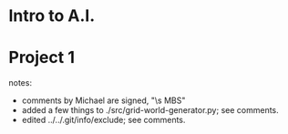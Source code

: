 # Intro to A.I.
# Project 1

notes:
- comments by Michael are signed, "\s MBS"
- added a few things to ./src/grid-world-generator.py; see comments. 
- edited ../../.git/info/exclude; see comments.
